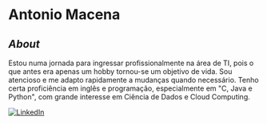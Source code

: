 # **Antonio Macena**

## *About*

Estou numa jornada para ingressar profissionalmente na área de TI, pois o que antes era apenas um hobby tornou-se um objetivo de vida. Sou atencioso e me adapto rapidamente a mudanças quando necessário. Tenho certa proficiência em inglês e programação, especialmente em "C, Java e Python", com grande interesse em Ciência de Dados e Cloud Computing.


[![LinkedIn](https://img.shields.io/badge/LinkedIn-000?style=for-the-badge&logo=linkedin&logoColor=FFEB3B)](https://www.linkedin.com/in/antonio-macena/)




